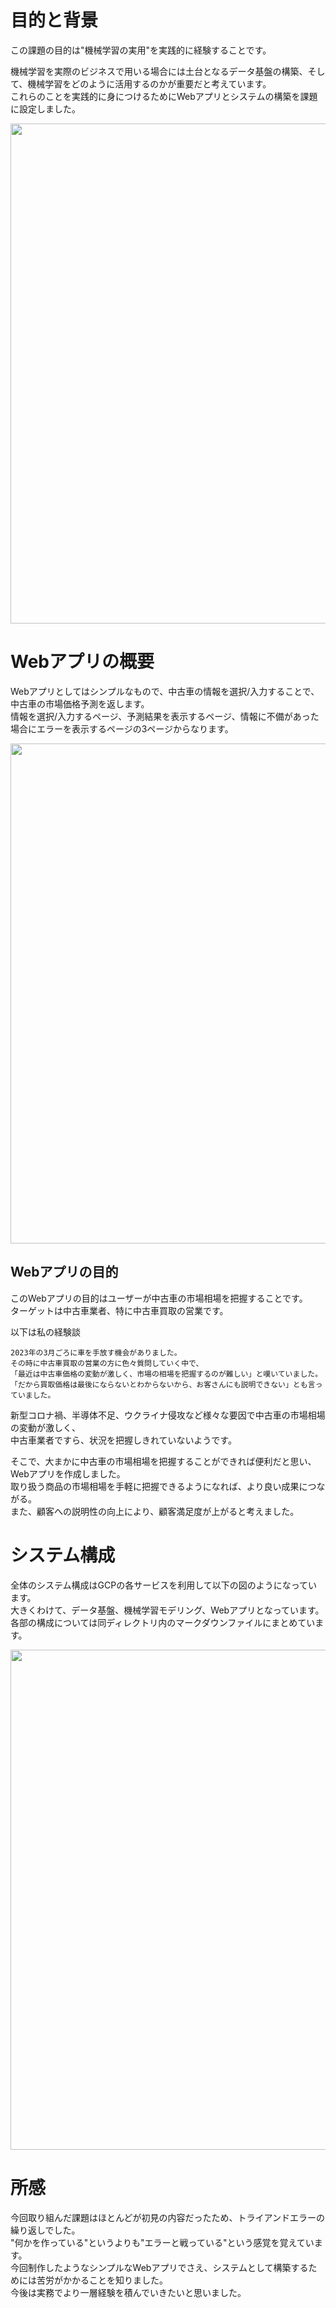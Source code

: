 # 目的と背景
この課題の目的は"機械学習の実用"を実践的に経験することです。

機械学習を実際のビジネスで用いる場合には土台となるデータ基盤の構築、そして、機械学習をどのように活用するのかが重要だと考えています。\
これらのことを実践的に身につけるためにWebアプリとシステムの構築を課題に設定しました。

<image src="https://github.com/Yusuke-Hi/self-learning/assets/131725916/8856523d-61ae-41e2-b7bc-f134c757df85" width=800>

# Webアプリの概要
Webアプリとしてはシンプルなもので、中古車の情報を選択/入力することで、中古車の市場価格予測を返します。\
情報を選択/入力するページ、予測結果を表示するページ、情報に不備があった場合にエラーを表示するページの3ページからなります。

<image src="https://github.com/Yusuke-Hi/self-learning/assets/131725916/4f00bfa2-331f-428a-a38c-668737cdd086" width=800>

## Webアプリの目的
このWebアプリの目的はユーザーが中古車の市場相場を把握することです。\
ターゲットは中古車業者、特に中古車買取の営業です。

以下は私の経験談

    2023年の3月ごろに車を手放す機会がありました。
    その時に中古車買取の営業の方に色々質問していく中で、
    「最近は中古車価格の変動が激しく、市場の相場を把握するのが難しい」と嘆いていました。
    「だから買取価格は最後にならないとわからないから、お客さんにも説明できない」とも言っていました。

新型コロナ禍、半導体不足、ウクライナ侵攻など様々な要因で中古車の市場相場の変動が激しく、\
中古車業者ですら、状況を把握しきれていないようです。

そこで、大まかに中古車の市場相場を把握することができれば便利だと思い、Webアプリを作成しました。\
取り扱う商品の市場相場を手軽に把握できるようになれば、より良い成果につながる。\
また、顧客への説明性の向上により、顧客満足度が上がると考えました。

# システム構成
全体のシステム構成はGCPの各サービスを利用して以下の図のようになっています。\
大きくわけて、データ基盤、機械学習モデリング、Webアプリとなっています。\
各部の構成については同ディレクトリ内のマークダウンファイルにまとめています。

<image src="https://github.com/Yusuke-Hi/self-learning/assets/131725916/6a4c19be-0d07-4f9d-92e4-8e2ab29a7e52" width=800>

# 所感
今回取り組んだ課題はほとんどが初見の内容だったため、トライアンドエラーの繰り返しでした。\
"何かを作っている"というよりも"エラーと戦っている"という感覚を覚えています。\
今回制作したようなシンプルなWebアプリでさえ、システムとして構築するためには苦労がかかることを知りました。\
今後は実務でより一層経験を積んでいきたいと思いました。

